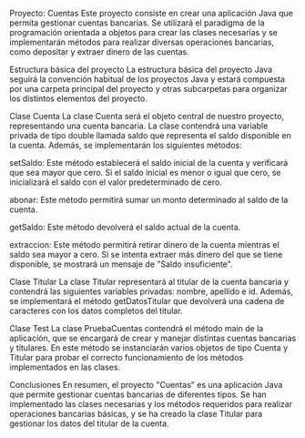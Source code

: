 Proyecto: Cuentas
Este proyecto consiste en crear una aplicación Java que permita gestionar cuentas bancarias. Se utilizará el paradigma de la programación orientada a objetos para crear las clases necesarias y se implementarán métodos para realizar diversas operaciones bancarias, como depositar y extraer dinero de las cuentas.

Estructura básica del proyecto
La estructura básica del proyecto Java seguirá la convención habitual de los proyectos Java y estará compuesta por una carpeta principal del proyecto y otras subcarpetas para organizar los distintos elementos del proyecto.

Clase Cuenta
La clase Cuenta será el objeto central de nuestro proyecto, representando una cuenta bancaria. La clase contendrá una variable privada de tipo double llamada saldo que representa el saldo disponible en la cuenta. Además, se implementarán los siguientes métodos:

setSaldo: Este método establecerá el saldo inicial de la cuenta y verificará que sea mayor que cero. Si el saldo inicial es menor o igual que cero, se inicializará el saldo con el valor predeterminado de cero.

abonar: Este método permitirá sumar un monto determinado al saldo de la cuenta.

getSaldo: Este método devolverá el saldo actual de la cuenta.

extraccion: Este método permitirá retirar dinero de la cuenta mientras el saldo sea mayor a cero. Si se intenta extraer más dinero del que se tiene disponible, se mostrará un mensaje de "Saldo insuficiente".

Clase Titular
La clase Titular representará al titular de la cuenta bancaria y contendrá las siguientes variables privadas: nombre, apellido e id. Además, se implementará el método getDatosTitular que devolverá una cadena de caracteres con los datos completos del titular.

Clase Test
La clase PruebaCuentas contendrá el método main de la aplicación, que se encargará de crear y manejar distintas cuentas bancarias y titulares. En este método se instanciarán varios objetos de tipo Cuenta y Titular para probar el correcto funcionamiento de los métodos implementados en las clases.

Conclusiones
En resumen, el proyecto "Cuentas" es una aplicación Java que permite gestionar cuentas bancarias de diferentes tipos. Se han implementado las clases necesarias y los métodos requeridos para realizar operaciones bancarias básicas, y se ha creado la clase Titular para gestionar los datos del titular de la cuenta.
